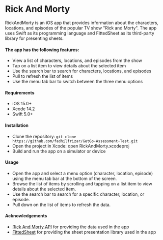 
# Rick And Morty
RickAndMorty is an iOS app that provides information about the characters, locations, and episodes of the popular TV show "Rick and Morty". The app uses Swift as its programming language and FittedSheet as its third-party library for presenting sheets.

#### The app has the following features:

- View a list of characters, locations, and episodes from the show
- Tap on a list item to view details about the selected item
- Use the search bar to search for characters, locations, and episodes
- Pull to refresh the list of items
- Use the menu tab bar to switch between the three menu options


#### Requirements

- iOS 15.0+
- Xcode 14.2
- Swift 5.0+


#### Installation

- Clone the repository: ``` git clone https://github.com/fadhilfrizar/GetGo-Assessment-Test.git ```
- Open the project in Xcode: open RickAndMorty.xcodeproj
- Build and run the app on a simulator or device

#### Usage

- Open the app and select a menu option (character, location, episode) using the menu tab bar at the bottom of the screen.
- Browse the list of items by scrolling and tapping on a list item to view details about the selected item.
- Use the search bar to search for a specific character, location, or episode.
- Pull down on the list of items to refresh the data.

#### Acknowledgements

- [Rick And Morty API](https://rickandmortyapi.com/) for providing the data used in the app
- [FittedSheet](https://github.com/gordontucker/FittedSheets) for providing the sheet presentation library used in the app  
  
